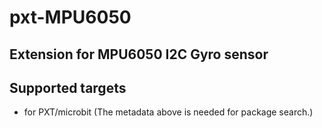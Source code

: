 # pxt-MPU6050
## Extension for MPU6050 I2C Gyro sensor

## Supported targets

* for PXT/microbit
(The metadata above is needed for package search.)


